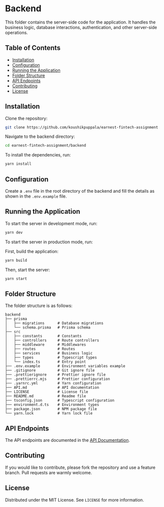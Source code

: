# Backend

This folder contains the server-side code for the application. It handles the business logic, database interactions, authentication, and other server-side operations.

## Table of Contents

-   [Installation](#installation)
-   [Configuration](#configuration)
-   [Running the Application](#running-the-application)
-   [Folder Structure](#folder-structure)
-   [API Endpoints](#api-endpoints)
-   [Contributing](#contributing)
-   [License](#license)

## Installation

Clone the repository:

```bash
git clone https://github.com/koushikpuppala/earnest-fintech-assignment.git
```

Navigate to the backend directory:

```bash
cd earnest-fintech-assignment/backend
```

To install the dependencies, run:

```bash
yarn install
```

## Configuration

Create a `.env` file in the root directory of the backend and fill the details as shown in the `.env.example` file.

## Running the Application

To start the server in development mode, run:

```bash
yarn dev
```

To start the server in production mode, run:

First, build the application:

```bash
yarn build
```

Then, start the server:

```bash
yarn start
```

## Folder Structure

The folder structure is as follows:

```
backend
├── prisma
│   ├── migrations      # Database migrations
│   └── schema.prisma   # Prisma schema
├── src
│   ├── constants       # Constants
│   ├── controllers     # Route controllers
│   ├── middleware      # Middlewares
│   ├── routes          # Routes
│   ├── services        # Business logic
│   ├── types           # Typescript types
│   └── index.ts        # Entry point
├── .env.example        # Environment variables example
├── .gitignore          # Git ignore file
├── .prettierignore     # Prettier ignore file
├── .prettierrc.mjs     # Prettier configuration
├── .yarnrc.yml         # Yarn configuration
├── API.md              # API documentation
├── LICENSE             # License file
├── README.md           # Readme file
├── tsconfig.json       # Typescript configuration
├── environment.d.ts    # Environment types
├── package.json        # NPM package file
└── yarn.lock           # Yarn lock file
```

## API Endpoints

The API endpoints are documented in the [API Documentation](API.md).

## Contributing

If you would like to contribute, please fork the repository and use a feature branch. Pull requests are warmly welcome.

## License

Distributed under the MIT License. See `LICENSE` for more information.
